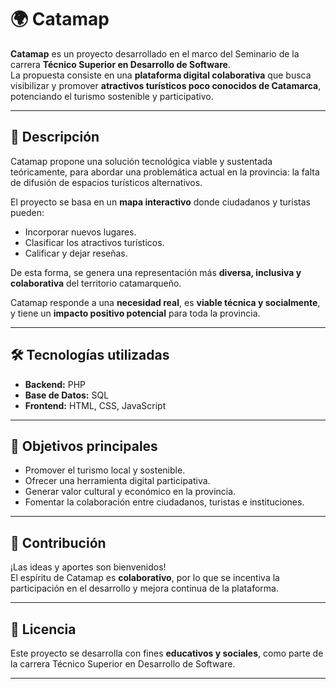 # 🌍 Catamap

**Catamap** es un proyecto desarrollado en el marco del Seminario de la carrera **Técnico Superior en Desarrollo de Software**.  
La propuesta consiste en una **plataforma digital colaborativa** que busca visibilizar y promover **atractivos turísticos poco conocidos de Catamarca**, potenciando el turismo sostenible y participativo.

---

## 📌 Descripción

Catamap propone una solución tecnológica viable y sustentada teóricamente, para abordar una problemática actual en la provincia: la falta de difusión de espacios turísticos alternativos.  

El proyecto se basa en un **mapa interactivo** donde ciudadanos y turistas pueden:

- Incorporar nuevos lugares.
- Clasificar los atractivos turísticos.
- Calificar y dejar reseñas.  

De esta forma, se genera una representación más **diversa, inclusiva y colaborativa** del territorio catamarqueño.  

Catamap responde a una **necesidad real**, es **viable técnica y socialmente**, y tiene un **impacto positivo potencial** para toda la provincia.

---

## 🛠️ Tecnologías utilizadas

- **Backend:** PHP  
- **Base de Datos:** SQL  
- **Frontend:** HTML, CSS, JavaScript  

---

## 🚀 Objetivos principales

- Promover el turismo local y sostenible.  
- Ofrecer una herramienta digital participativa.  
- Generar valor cultural y económico en la provincia.  
- Fomentar la colaboración entre ciudadanos, turistas e instituciones.  

---

## 🤝 Contribución

¡Las ideas y aportes son bienvenidos!  
El espíritu de Catamap es **colaborativo**, por lo que se incentiva la participación en el desarrollo y mejora continua de la plataforma.

---

## 📄 Licencia

Este proyecto se desarrolla con fines **educativos y sociales**, como parte de la carrera Técnico Superior en Desarrollo de Software.

---
